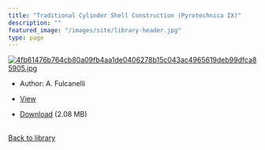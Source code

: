 ```yaml
---
title: "Traditional Cylinder Shell Construction (Pyrotechnica IX)"
description: ""
featured_image: "/images/site/library-header.jpg"
type: page
---
```


<a href="https://drive.google.com/uc?export=view&id=1oLW9pUOg8LG9pXORaCrSHab1Y5uMf8-l" target="_blank">![4fb61476b764cb80a09fb4aa1de0406278b15c043ac4965619deb99dfca85905.jpg](https://drive.google.com/uc?export=view&id=1EY2UAyi4HQHNTusVKL4aNLPerggxlQGk)</a>
* Author: A. Fulcanelli
* <a href="https://drive.google.com/uc?export=view&id=1oLW9pUOg8LG9pXORaCrSHab1Y5uMf8-l" target="_blank">View</a>

* [Download](https://drive.google.com/uc?export=download&id=1oLW9pUOg8LG9pXORaCrSHab1Y5uMf8-l) (2.08 MB)

<br />[Back to library](/library/)
